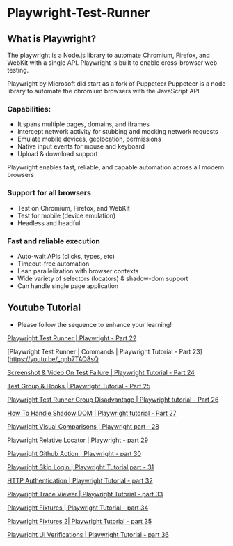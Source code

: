 # Playwright-Test-Runner
## What is Playwright?
The playwright is a Node.js library to automate Chromium, Firefox, and WebKit with a single API. Playwright is built to enable cross-browser web testing.

Playwright by Microsoft did start as a fork of Puppeteer
Puppeteer is a node library to automate the chromium browsers with the JavaScript API
### Capabilities:
* It spans multiple pages, domains, and iframes
* Intercept network activity for stubbing and mocking network requests
* Emulate mobile devices, geolocation, permissions
* Native input events for mouse and keyboard
* Upload & download support

Playwright enables fast, reliable, and capable automation across all modern browsers

### Support for all browsers
* Test on Chromium, Firefox, and WebKit
* Test for mobile (device emulation)
* Headless and headful

### Fast and reliable execution
* Auto-wait APIs (clicks, types, etc)
* Timeout-free automation
* Lean parallelization with browser contexts
* Wide variety of selectors (locators) & shadow-dom support
* Can handle single page application

## Youtube Tutorial
* Please follow the sequence to enhance your learning!

[Playwright Test Runner | Playwright - Part 22](https://youtu.be/zyJHd-4_4Lk)

[Playwright Test Runner | Commands | Playwright Tutorial - Part 23](https://youtu.be/_gnb7TAQ8sQ

[Screenshot & Video On Test Failure | Playwright Tutorial - Part 24](https://youtu.be/P9VARCLnhKM)

[Test Group & Hooks | Playwright Tutorial - Part 25](https://youtu.be/DHsAm12trBA)

[Playwright Test Runner Group Disadvantage | Playwright tutorial - Part 26](https://youtu.be/zvAJZVIfxfk)

[How To Handle Shadow DOM | Playwright tutorial - Part 27](https://youtu.be/4v8iPJH8_hg)

[Playwright Visual Comparisons | Playwright part - 28](https://youtu.be/kyAeH-7lAL4)

[Playwright Relative Locator | Playwright - part 29](https://youtu.be/bQjsXcxGjcg)

[Playwright Github Action | Playwright - part 30](https://youtu.be/gjHEApRdFV4)

[Playwright Skip Login | Playwright Tutorial part - 31](https://youtu.be/WHyQsX0w_5g)

[HTTP Authentication | Playwright Tutorial - part 32](https://youtu.be/d80tgo0lnGs)

[Playwright Trace Viewer | Playwright Tutorial - part 33](https://youtu.be/jY3CWJQ4V1I)

[Playwright Fixtures | Playwright Tutorial - part 34](https://youtu.be/3gmRLLT_hx0)

[Playwright Fixtures 2| Playwright Tutorial - part 35](https://youtu.be/XAAYP9PXToY)

[Playwright UI Verifications | Playwright Tutorial - part 36](https://youtu.be/340d_Kkl9Eg)